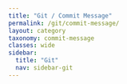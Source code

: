 ```yaml
---
title: "Git / Commit Message"
permalink: /git/commit-message/
layout: category
taxonomy: commit-message
classes: wide
sidebar:
  title: "Git"
  nav: sidebar-git
---
```

